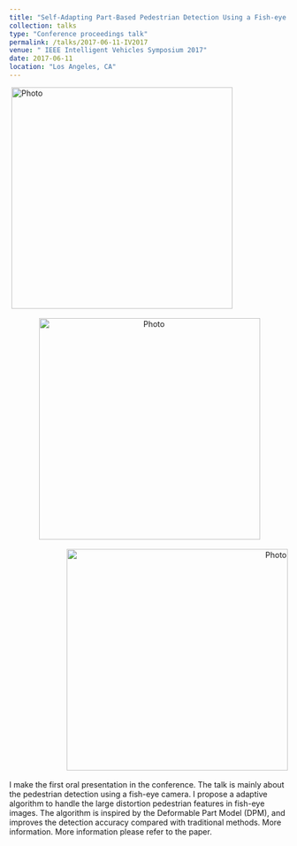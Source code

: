 ```yaml
---
title: "Self-Adapting Part-Based Pedestrian Detection Using a Fish-eye Camera"
collection: talks
type: "Conference proceedings talk"
permalink: /talks/2017-06-11-IV2017
venue: " IEEE Intelligent Vehicles Symposium 2017"
date: 2017-06-11
location: "Los Angeles, CA"
---
```


<p align="left">
  <img src="https://qianyeqiang.github.io/images/IV2017_2.jpg?raw=true" alt="Photo" style="width: 400px;"/> 
</p>

<p align="center">
  <img src="https://qianyeqiang.github.io/images/IV2017_1.jpg?raw=true" alt="Photo" style="width: 400px;"/> 
</p>

<p align="right">
  <img src="https://qianyeqiang.github.io/images/IV2017_3.jpg?raw=true" alt="Photo" style="width: 400px;"/> 
</p>


I make the first oral presentation in the conference. The talk is mainly about the pedestrian detection using a fish-eye camera. I propose a adaptive algorithm to handle the large distortion pedestrian features in fish-eye images. The algorithm is inspired by the Deformable Part Model (DPM), and improves the detection accuracy compared with traditional methods. More information. More information please refer to the paper.
